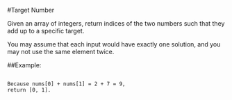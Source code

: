 #Target Number

Given an array of integers, return indices of the two numbers such that they add up to a specific target.

You may assume that each input would have exactly one solution, and you may not use the same element twice.

##Example:

```Given nums = [2, 7, 11, 15], target = 9,

Because nums[0] + nums[1] = 2 + 7 = 9,
return [0, 1].
```
